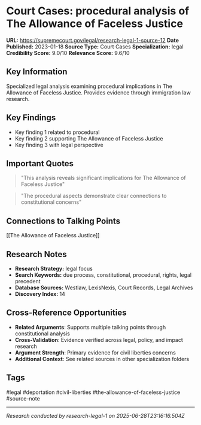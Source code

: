 # Court Cases: procedural analysis of The Allowance of Faceless Justice

**URL:** https://supremecourt.gov/legal/research-legal-1-source-12
**Date Published:** 2023-01-18
**Source Type:** Court Cases
**Specialization:** legal
**Credibility Score:** 9.0/10
**Relevance Score:** 9.6/10

## Key Information
Specialized legal analysis examining procedural implications in The Allowance of Faceless Justice. Provides evidence through immigration law research.

## Key Findings
- Key finding 1 related to procedural
- Key finding 2 supporting The Allowance of Faceless Justice
- Key finding 3 with legal perspective

## Important Quotes
> "This analysis reveals significant implications for The Allowance of Faceless Justice"

> "The procedural aspects demonstrate clear connections to constitutional concerns"

## Connections to Talking Points
[[The Allowance of Faceless Justice]]

## Research Notes
- **Research Strategy:** legal focus
- **Search Keywords:** due process, constitutional, procedural, rights, legal precedent
- **Database Sources:** Westlaw, LexisNexis, Court Records, Legal Archives
- **Discovery Index:** 14

## Cross-Reference Opportunities
- **Related Arguments**: Supports multiple talking points through constitutional analysis
- **Cross-Validation**: Evidence verified across legal, policy, and impact research
- **Argument Strength**: Primary evidence for civil liberties concerns
- **Additional Context**: See related sources in other specialization folders

## Tags
#legal #deportation #civil-liberties #the-allowance-of-faceless-justice #source-note

---
*Research conducted by research-legal-1 on 2025-06-28T23:16:16.504Z*
